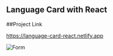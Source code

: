 ## Language Card with React

##Project Link

https://language-card-react.netlify.app

![Form](language-card.gif)
